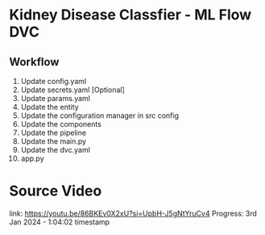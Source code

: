 # Kidney Disease Classfier - ML Flow DVC

## Workflow 

1. Update config.yaml
2. Update secrets.yaml [Optional]
3. Update params.yaml
4. Update the entity
5. Update the configuration manager in src config
6. Update the components
7. Update the pipeline
8. Update the main.py
9. Update the dvc.yaml
10. app.py


# Source Video
link: https://youtu.be/86BKEv0X2xU?si=UpbH-J5gNtYruCv4
Progress: 3rd Jan 2024 - 1:04:02 timestamp